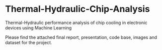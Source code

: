 # Thermal-Hydraulic-Chip-Analysis

Thermal-Hydraulic performance analysis of chip cooling in electronic devices using Machine Learning


Please find the attached final report, presentation, code base, images and dataset for the project.

